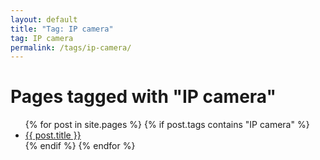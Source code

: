 ```yaml
---
layout: default
title: "Tag: IP camera"
tag: IP camera
permalink: /tags/ip-camera/
---
```

<h1>Pages tagged with "IP camera"</h1>
<ul>
{% for post in site.pages %}
  {% if post.tags contains "IP camera" %}
  <li><a href="{{ post.url }}">{{ post.title }}</a></li>
  {% endif %}
{% endfor %}
</ul>
